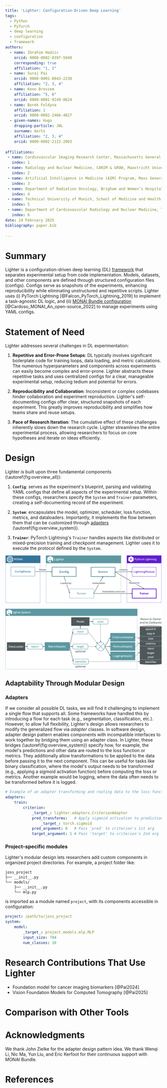 ```yaml
---
title: 'Lighter: Configuration-Driven Deep Learning'
tags:
  - Python
  - PyTorch
  - deep learning
  - configuration
  - framework
authors:
  - name: Ibrahim Hadzic
    orcid: 0000-0002-8397-5940
    corresponding: true
    affiliation: "1, 2"
  - name: Suraj Pai
    orcid: 0000-0001-8043-2230
    affiliation: "2, 3, 4"
  - name: Keno Bressem
    affiliation: "5, 6"
    orcid: 0000-0001-9249-8624
  - name: Borek Foldyna
    affiliation: 1
    orcid: 0000-0002-2466-4827
  - given-names: Hugo
    dropping-particle: JWL
    surname: Aerts
    affiliation: "2, 3, 4"
    orcid: 0000-0002-2122-2003

affiliations:
 - name: Cardiovascular Imaging Research Center, Massachusetts General Hospital, Harvard Medical School, United States of America
   index: 1
 - name: Radiology and Nuclear Medicine, CARIM & GROW, Maastricht University, The Netherlands
   index: 2
 - name: Artificial Intelligence in Medicine (AIM) Program, Mass General Brigham, Harvard Medical School, Harvard Institutes of Medicine, United States of America
   index: 3
 - name: Department of Radiation Oncology, Brigham and Women’s Hospital, Dana-Farber Cancer Institute, Harvard Medical School, United States of America
   index: 4
 - name: Technical University of Munich, School of Medicine and Health, Klinikum rechts der Isar, TUM University Hospital, Germany
   index: 5
 - name: Department of Cardiovascular Radiology and Nuclear Medicine, Technical University of Munich, School of Medicine and Health, German Heart Center, TUM University Hospital, Germany
   index: 6
date: 24 February 2025
bibliography: paper.bib

---
```


# Summary

Lighter is a configuration-driven deep learning (DL) [framework](https://github.com/project-lighter/lighter) that separates experimental setup from code implementation. Models, datasets, and other components are defined through structured configuration files (configs). Configs serve as snapshots of the experiments, enhancing reproducibility while eliminating unstructured and repetitive scripts. Lighter uses (i) PyTorch Lightning [@Falcon_PyTorch_Lightning_2019] to implement a task-agnostic DL logic, and (ii) [MONAI Bundle configuration](https://docs.monai.io/en/stable/config_syntax.html#) [@Cardoso_MONAI_An_open-source_2022] to manage experiments using YAML configs.

# Statement of Need

Lighter addresses several challenges in DL experimentation:

1. **Repetitive and Error-Prone Setups**: DL typically involves significant boilerplate code for training loops, data loading, and metric calculations. The numerous hyperparameters and components across experiments can easily become complex and error-prone. Lighter abstracts these repetitive tasks and uses centralized configs for a clear, manageable experimental setup, reducing tedium and potential for errors.

2. **Reproducibility and Collaboration**: Inconsistent or complex codebases hinder collaboration and experiment reproduction. Lighter's self-documenting configs offer clear, structured snapshots of each experiment. This greatly improves reproducibility and simplifies how teams share and reuse setups.

3. **Pace of Research Iteration**: The cumulative effect of these challenges inherently slows down the research cycle. Lighter streamlines the entire experimental process, allowing researchers to focus on core hypotheses and iterate on ideas  efficiently.

# Design

Lighter is built upon three fundamental components (\autoref{fig:overview_all}):

1.  **`Config`**: serves as the experiment's blueprint, parsing and validating YAML configs that define all aspects of the experimental setup. Within these configs, researchers specify the `System` and `Trainer` parameters, creating a self-documenting record of the experiment.

2.  **`System`**: encapsulates the model, optimizer, scheduler, loss function, metrics, and dataloaders. Importantly, it implements the flow between them that can be customized through [adapters](#adapters) (\autoref{fig:overview_system}).

3. **`Trainer`**:  PyTorch Lightning's `Trainer` handles aspects like distributed or mixed-precision training and checkpoint management. Lighter uses it to execute the protocol defined by the `System`.

![**Lighter Overview.** `Config` leverages MONAI's `ConfigParser` for parsing the user-defined YAML configs, and its features are used by Runner to instantiate the `System` and `Trainer`. `Trainer` is used directly from PyTorch Lightning, whereas `System` inherits from `LightningModule`, ensuring its compatibility with `Trainer` while implementing a logic generalizable to any task or type of data. Finally, `Runner` runs the paired `Trainer` and `System` for a particular stage (e.g., fit or test).\label{fig:overview_all}](overview_all.png)

![**Flowchart of the `lighter.System`.** A `batch` from the `DataLoader` is processed by `BatchAdapter` to extract `input`, `target` (optional), and `identifier` (optional). The `Model` generates `pred` (predictions) from the `input`. `CriterionAdapter` and `MetricsAdapter` compute loss and metrics, respectively, by applying optional transformations and routing arguments for the loss and metric functions. Results, including loss, metrics, and other data prepared for logging by the `LoggingAdapter` are returned to the `Trainer`.\label{fig:overview_system}](overview_system.png)


## Adaptability Through Modular Design

### Adapters

If we consider all possible DL tasks, we will find it challenging to implement a single flow that supports all. Some frameworks have handled this by introducing a flow for each task (e.g., segmentation, classification, etc.). However, to allow full flexibility, Lighter's design allows researchers to modify the generalized flow via *adapter* classes. In software design, adapter design pattern enables components with incompatible interfaces to work together by bridging them using an adapter class. In Lighter, these bridges (\autoref{fig:overview_system}) specify how, for example, the model's predictions and other data are routed to the loss function or metrics. They additionally allow transformations to be applied to the data before passing it to the next component. This can be useful for tasks like binary classification, where the model's output needs to be transformed (e.g., applying a sigmoid activation function) before computing the loss or metrics. Another example would be logging, where the data often needs to be transformed before it is logged.

```yaml
# Example of an adapter transforming and routing data to the loss function
adapters:
    train:
        criterion:
            _target_: lighter.adapters.CriterionAdapter
            pred_transforms:   # Apply sigmoid activation to predictions
                _target_: torch.sigmoid
            pred_argument: 0   # Pass 'pred' to criterion's 1st arg
            target_argument: 1 # Pass 'target' to criterion's 2nd arg
```


### Project-specific modules

Lighter's modular design lets researchers add custom components in organized project directories. For example, a project folder like:

```
joss_project
├── __init__.py
└── models/
    ├── __init__.py
    └── mlp.py
```

is imported as a module named `project`, with its components accessible in configuration:

```yaml
project: /path/to/joss_project
system:
    model:
        _target_: project.models.mlp.MLP
        input_size: 784
        num_classes: 10
```

# Research Contributions That Use Lighter

- Foundation model for cancer imaging biomarkers [@Pai2024]
- Vision Foundation Models for Computed Tomography [@Pai2025]

# Comparison with Other Tools
<!-- TODO -->

# Acknowledgments

We thank John Zielke for the adapter design pattern idea. We thank Wenqi Li, Nic Ma, Yun Liu, and Eric Kerfoot for their continuous support with MONAI Bundle.

# References
